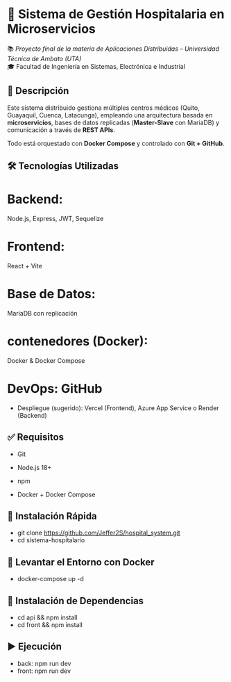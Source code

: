 # 🏥 Sistema de Gestión Hospitalaria en Microservicios

📚 *Proyecto final de la materia de Aplicaciones Distribuidas – Universidad Técnica de Ambato (UTA)*  
🎓 Facultad de Ingeniería en Sistemas, Electrónica e Industrial

## 📌 Descripción

Este sistema distribuido gestiona múltiples centros médicos (Quito, Guayaquil, Cuenca, Latacunga), empleando una arquitectura basada en **microservicios**, bases de datos replicadas (**Master-Slave** con MariaDB) y comunicación a través de **REST APIs**.  

Todo está orquestado con **Docker Compose** y controlado con **Git + GitHub**.

## 🛠️ Tecnologías Utilizadas
# Backend:
Node.js, Express, JWT, Sequelize

# Frontend:
React + Vite

# Base de Datos:
MariaDB con replicación

# contenedores (Docker):
Docker & Docker Compose

# DevOps: GitHub

- Despliegue (sugerido): Vercel (Frontend), Azure App Service o Render (Backend)

## ✅ Requisitos
 - Git

 - Node.js 18+

 - npm

 - Docker + Docker Compose

 ## 🚀 Instalación Rápida
 - git clone https://github.com/Jeffer2S/hospital_system.git
 - cd sistema-hospitalario

## 🐳 Levantar el Entorno con Docker
- docker-compose up -d

## 🧪 Instalación de Dependencias

- cd api && npm install
- cd front && npm install

## ▶️ Ejecución
- back: npm run dev
- front: npm run dev

